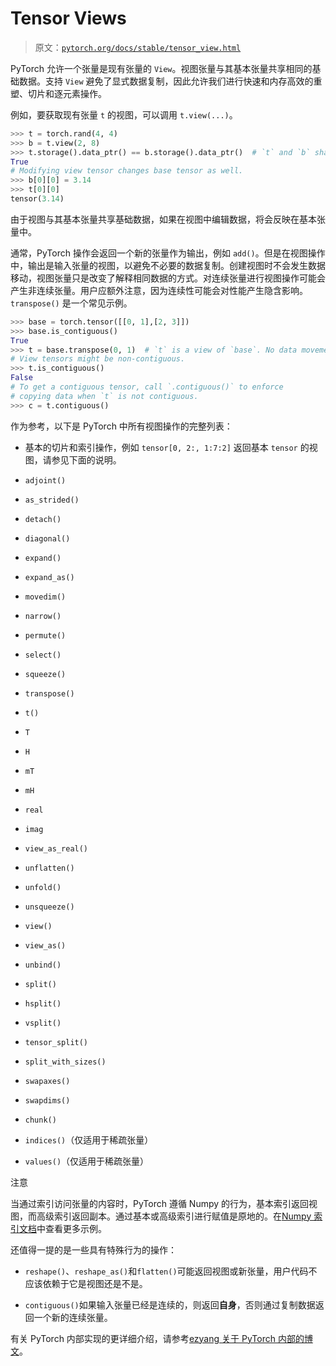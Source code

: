 # Tensor Views

> 原文：[`pytorch.org/docs/stable/tensor_view.html`](https://pytorch.org/docs/stable/tensor_view.html)

PyTorch 允许一个张量是现有张量的 `View`。视图张量与其基本张量共享相同的基础数据。支持 `View` 避免了显式数据复制，因此允许我们进行快速和内存高效的重塑、切片和逐元素操作。

例如，要获取现有张量 `t` 的视图，可以调用 `t.view(...)`。

```py
>>> t = torch.rand(4, 4)
>>> b = t.view(2, 8)
>>> t.storage().data_ptr() == b.storage().data_ptr()  # `t` and `b` share the same underlying data.
True
# Modifying view tensor changes base tensor as well.
>>> b[0][0] = 3.14
>>> t[0][0]
tensor(3.14) 
```

由于视图与其基本张量共享基础数据，如果在视图中编辑数据，将会反映在基本张量中。

通常，PyTorch 操作会返回一个新的张量作为输出，例如 `add()`。但是在视图操作中，输出是输入张量的视图，以避免不必要的数据复制。创建视图时不会发生数据移动，视图张量只是改变了解释相同数据的方式。对连续张量进行视图操作可能会产生非连续张量。用户应额外注意，因为连续性可能会对性能产生隐含影响。`transpose()` 是一个常见示例。

```py
>>> base = torch.tensor([[0, 1],[2, 3]])
>>> base.is_contiguous()
True
>>> t = base.transpose(0, 1)  # `t` is a view of `base`. No data movement happened here.
# View tensors might be non-contiguous.
>>> t.is_contiguous()
False
# To get a contiguous tensor, call `.contiguous()` to enforce
# copying data when `t` is not contiguous.
>>> c = t.contiguous() 
```

作为参考，以下是 PyTorch 中所有视图操作的完整列表：

+   基本的切片和索引操作，例如 `tensor[0, 2:, 1:7:2]` 返回基本 `tensor` 的视图，请参见下面的说明。

+   `adjoint()`

+   `as_strided()`

+   `detach()`

+   `diagonal()`

+   `expand()`

+   `expand_as()`

+   `movedim()`

+   `narrow()`

+   `permute()`

+   `select()`

+   `squeeze()`

+   `transpose()`

+   `t()`

+   `T`

+   `H`

+   `mT`

+   `mH`

+   `real`

+   `imag`

+   `view_as_real()`

+   `unflatten()`

+   `unfold()`

+   `unsqueeze()`

+   `view()`

+   `view_as()`

+   `unbind()`

+   `split()`

+   `hsplit()`

+   `vsplit()`

+   `tensor_split()`

+   `split_with_sizes()`

+   `swapaxes()`

+   `swapdims()`

+   `chunk()`

+   `indices()`（仅适用于稀疏张量）

+   `values()`（仅适用于稀疏张量）

注意

当通过索引访问张量的内容时，PyTorch 遵循 Numpy 的行为，基本索引返回视图，而高级索引返回副本。通过基本或高级索引进行赋值是原地的。在[Numpy 索引文档](https://docs.scipy.org/doc/numpy/reference/arrays.indexing.html)中查看更多示例。

还值得一提的是一些具有特殊行为的操作：

+   `reshape()`、`reshape_as()`和`flatten()`可能返回视图或新张量，用户代码不应该依赖于它是视图还是不是。

+   `contiguous()`如果输入张量已经是连续的，则返回**自身**，否则通过复制数据返回一个新的连续张量。

有关 PyTorch 内部实现的更详细介绍，请参考[ezyang 关于 PyTorch 内部的博文](http://blog.ezyang.com/2019/05/pytorch-internals/)。

